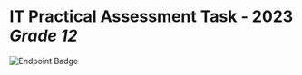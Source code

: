 IT Practical Assessment Task - 2023 _Grade 12_
=================================================  
![Endpoint Badge](https://img.shields.io/endpoint?url=https%3A%2F%2Fhits.dwyl.com%2FSkillBeatsAll%2Fitpat-2023.json&style=flat-square&logo=github&logoColor=springgreen&label=visitors&color=seagreen)
